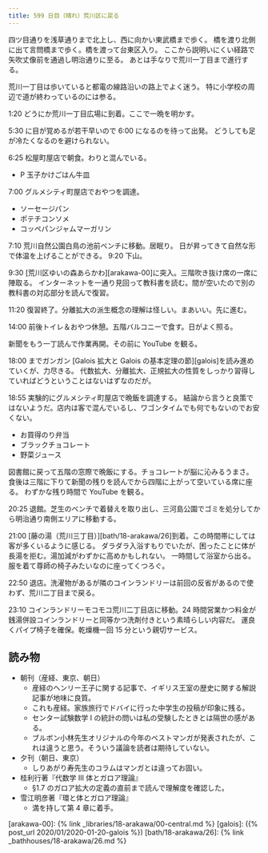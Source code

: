 ```yaml
---
title: 599 日目（晴れ）荒川区に戻る
---
```


四ツ目通りを浅草通りまで北上し、西に向かい東武橋まで歩く。
橋を渡り北側に出て言問橋まで歩く。橋を渡って台東区入り。
ここから説明いにくい経路で矢吹丈像前を通過し明治通りに至る。
あとは手なりで荒川一丁目まで進行する。

荒川一丁目は歩いていると都電の線路沿いの路上でよく迷う。
特に小学校の周辺で道が終わっているのには参る。

1:20 どうにか荒川一丁目広場に到着。ここで一晩を明かす。

5:30 に目が覚めるが若干早いので 6:00 になるのを待って出発。
どうしても足が冷たくなるのを避けられない。

6:25 松屋町屋店で朝食。わりと混んでいる。

* P 玉子かけごはん牛皿

7:00 グルメシティ町屋店でおやつを調達。

* ソーセージパン
* ポテチコンソメ
* コッペパンジャムマーガリン

7:10 荒川自然公園白鳥の池前ベンチに移動。居眠り。
日が昇ってきて自然な形で体温を上げることができる。
9:20 下山。

9:30 [荒川区ゆいの森あらかわ][arakawa-00]に突入。三階吹き抜け席の一席に陣取る。
インターネットを一通り見回って教科書を読む。間が空いたので別の教科書の対応部分を読んで復習。

11:20 復習終了。分離拡大の派生概念の理解は怪しい。まあいい。先に進む。

14:00 前後トイレ＆おやつ休憩。五階バルコニーで食す。日がよく照る。

新聞をもう一丁読んで作業再開。その前に YouTube を観る。

18:00 までガンガン [Galois 拡大と Galois の基本定理の節][galois]を読み進めていくが、力尽きる。
代数拡大、分離拡大、正規拡大の性質をしっかり習得していればどうということはないはずなのだが。

18:55 実験的にグルメシティ町屋店で晩飯を調達する。
結論から言うと良策ではないようだ。店内は客で混んでいるし、ワゴンタイムでも何でもないのでお安くない。

* お買得のり弁当
* ブラックチョコレート
* 野菜ジュース

図書館に戻って五階の窓際で晩飯にする。チョコレートが脳に沁みるうまさ。
食後は三階に下りて新聞の残りを読んでから四階に上がって空いている席に座る。
わずかな残り時間で YouTube を観る。

20:25 退館。芝生のベンチで着替えを取り出し、三河島公園でゴミを処分してから明治通り南側エリアに移動する。

21:00 [藤の湯（荒川三丁目）][bath/18-arakawa/26]到着。この時間帯にしては客が多くいるように感じる。
ダラダラ入浴すもりでいたが、困ったことに体が長湯を拒む。湯加減がわずかに高めかもしれない。
一時間して浴室から出る。服を着て尊師の椅子みたいなのに座ってくつろぐ。

22:50 退店。洗濯物があるが隣のコインランドリーは前回の反省があるので使わず、荒川二丁目まで戻る。

23:10 コインランドリーモコモコ荒川二丁目店に移動。24 時間営業かつ料金が銭湯併設コインランドリーと同等かつ洗剤付きという素晴らしい内容だ。
運良くパイプ椅子を確保。乾燥機一回 15 分という親切サービス。

## 読み物

* 朝刊（産経、東京、朝日）
  * 産経のヘンリー王子に関する記事で、イギリス王室の歴史に関する解説記事が地味に良質。
  * これも産経。家族旅行でドバイに行った中学生の投稿が印象に残る。
  * センター試験数学 I の統計の問いは私の受験したときとは隔世の感がある。
  * ブルボン小林先生オリジナルの今年のベストマンガが発表されたが、これは違うと思う。そういう議論を読者は期待していない。
* 夕刊（朝日、東京）
  * しりあがり寿先生のコラムはマンガとは違ってお固い。
* 桂利行著『代数学 III 体とガロア理論』
  * §1.7 のガロア拡大の定義の直前まで読んで理解度を確認した。
* 雪江明彦著『環と体とガロア理論』
  * 満を持して第 4 章に着手。

[arakawa-00]: {% link _libraries/18-arakawa/00-central.md %}
[galois]: ({% post_url 2020/01/2020-01-20-galois %})
[bath/18-arakawa/26]: {% link _bathhouses/18-arakawa/26.md %}
